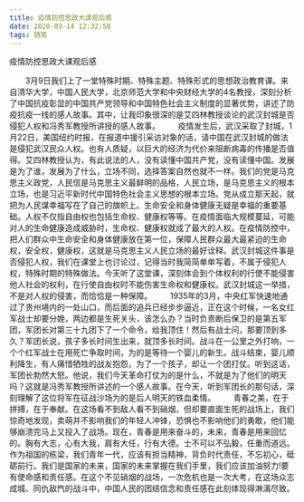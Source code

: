```yaml
---
title: 疫情防控思政大课观后感
date: 2020-03-14 12:32:58
tags: 随笔
---
```

疫情防控思政大课观后感
<!--more-->
&emsp;&emsp;3月9日我们上了一堂特殊时期、特殊主题、特殊形式的思想政治教育课。来自清华大学，中国人民大学，北京师范大学和中央财经大学的4名教授，深刻分析了中国抗疫彰显的中国共产党领导和中国特色社会主义制度的显著优势，讲述了防疫抗疫一线的感人故事。其中，让我印象很深的是艾四林教授谈论的武汉封城是否侵犯人权和冯秀军教授所讲授的感人故事。
&emsp;&emsp;疫情发生后，武汉采取了封城，1月22日，美国纽约时报，在报道中援引采访对象的话，请中国在武汉封城的做法是侵犯武汉民众人权。也有人质疑，以巨大的经济为代价来阻断病毒的传播是否值得。艾四林教授认为，有此说法的人，没有读懂中国共产党，没有读懂中国。发展是为了谁，发展为了什么，立场不同，选择答案自然也就不一样。我们的党是马克思主义政党，人民信是马克思主义最鲜明的品格，人民立场，是马克思主义的根本立场，也是习近平新时代中国特色社会主义思想的根本立场。党从成立那天起，就把为人民谋幸福写在了自己的旗帜上。生命安全和身体健康无疑是幸福的重要基础。人权不仅指自由权也包括生命权、健康权等等。在疫情面临大规模蔓延，可能对人的生命健康造成威胁时，生命权、健康权就成了最大的人权。在疫情防控中，把人们群众中生命安全和身体健康放在第一位，保障人民群众最大最紧迫的生命权，安全权，健康权，这就是马克思主义人民立场的最好诠释。武汉封城这件事是否侵犯人权，我们在课堂上也讨论过，记得当时我简简单单写着，不属于侵犯人权，特殊时期的特殊做法。今天听了这堂课，深刻体会到个体权利的行使不能侵害他人社会的权利，在行使自由权时不能伤害生命权和健康权。武汉封城这一举措，不是对人权的侵害，而恰恰是一种保障。
&emsp;&emsp;1935年的3月，中央红军快速地通过了贵州境内的一处山口，而后面的追兵已经步步逼近，正在这个时候，一名女红军战士却要分娩，两边都是生死关头，该怎么办？当时负责断后保卫的是第五军团，军团长对第三十九团下了一个命令，给我顶住！然后有战士问，那要顶到多久？军团长说，孩子多长时间生出来，就顶多长时间。战斗在一公里之外打响，一个个红军战士在用死亡争取时间，为的是等待一个婴儿的新生。战斗结束，婴儿顺利降生，有人痛惜牺牲的战友抱怨，为了一个孩子，却让一个团打仗。听到这话，军团长勃然大怒。他说，我们今天革命打仗为的是什么，不就是为了他们的明天吗？这就是冯秀军教授所讲述的一个感人故事。在今天，听到军团长的那句话，深刻理解了这位将军在征战沙场为的是后人明天的铁血柔情。
&emsp;&emsp;青春之美，在于拼搏，在于奉献。在这场看不到敌人看不到硝烟，但却要直面生死的战场上，我们惊奇地发现，卖萌并不影响我们的年轻人冲锋，恐惧也不影响他们的勇敢，他们能够崩溃完马上又投入了战场。现在，青春是用来奋斗的，未来，青春是用来回忆的。胸有大志，心有大我，肩有大任，行有大德。士不可以不弘毅，任重而道远。作为祖国的栋梁，我们青年一代，应该有担当精神，背负时代责任，不忘初心，砥砺前行。我们是国家的未来，国家的未来掌握在我们手里，我们应该加油努力!要有使命感和责任感。在这个不见硝烟的战场，一次危机也是一次大考，在这场众志成城、同仇敌忾的战斗中，中国人民的团结信念和责任感在此刻体现得淋漓尽致。
